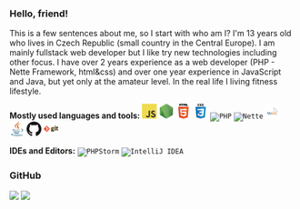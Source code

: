 ### Hello, friend!
This is a few sentences about me, so I start with who am I? I'm 13 years old who lives in Czech Republic (small country in the Central Europe). 
I am mainly fullstack web developer but I like try new technologies including other focus. 
I have over 2 years experience as a web developer (PHP - Nette Framework, html&css) and over one year experience in JavaScript and Java, but yet 
only at the amateur level. In the real life I living fitness lifestyle. 

**Mostly used languages and tools:**
<code><img height="26" src="https://raw.githubusercontent.com/github/explore/80688e429a7d4ef2fca1e82350fe8e3517d3494d/topics/javascript/javascript.png"></code>
<code><img height="26" src="https://raw.githubusercontent.com/github/explore/80688e429a7d4ef2fca1e82350fe8e3517d3494d/topics/nodejs/nodejs.png"></code>
<code><img alt="HTML5" width="26px" src="https://raw.githubusercontent.com/github/explore/80688e429a7d4ef2fca1e82350fe8e3517d3494d/topics/html/html.png" /></code>
<code><img alt="CSS3" width="26px" src="https://raw.githubusercontent.com/github/explore/80688e429a7d4ef2fca1e82350fe8e3517d3494d/topics/css/css.png" /></code>
<code><img alt="PHP" width="26px" src="https://www.php.net/images/logos/new-php-logo.svg"/></code>
<code><img alt="Nette" width="26px" src="https://files.nette.org/git/www/nette-logo-blue.gif"></code>
<code><img height="26" src="https://raw.githubusercontent.com/github/explore/80688e429a7d4ef2fca1e82350fe8e3517d3494d/topics/mysql/mysql.png"></code>
<code><img alt="Java" width="26px" src="https://raw.githubusercontent.com/github/explore/80688e429a7d4ef2fca1e82350fe8e3517d3494d/topics/java/java.png" /></code>
<code><img alt="GitHub" width="26px" src="https://raw.githubusercontent.com/github/explore/78df643247d429f6cc873026c0622819ad797942/topics/github/github.png"/></code>
<code><img height="26" src="https://raw.githubusercontent.com/github/explore/80688e429a7d4ef2fca1e82350fe8e3517d3494d/topics/git/git.png"></code>

**IDEs and Editors:**
<code><img alt="PHPStorm" width="26px" src="https://cdn.worldvectorlogo.com/logos/phpstorm-1.svg"></img></code>
<code><img alt="IntelliJ IDEA" width="26px" src="https://upload.wikimedia.org/wikipedia/commons/thumb/d/d5/IntelliJ_IDEA_Logo.svg/512px-IntelliJ_IDEA_Logo.svg.png" /></code>

### GitHub
<img src="https://github-readme-stats.vercel.app/api?username=MilanTuryna&show_icons=true&theme=prussian&count_private=true">
<img src="https://github-readme-stats.vercel.app/api/top-langs/?username=MilanTuryna&theme=prussian">
